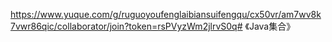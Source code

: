 https://www.yuque.com/g/ruguoyoufenglaibiansuifengqu/cx50vr/am7wv8k7vwr86qic/collaborator/join?token=rsPVyzWm2jlrvS0q# 《Java集合》